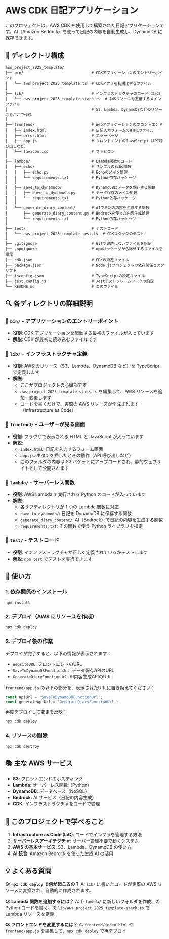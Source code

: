 # AWS CDK 日記アプリケーション

このプロジェクトは、AWS CDK を使用して構築された日記アプリケーションです。AI（Amazon Bedrock）を使って日記の内容を自動生成し、DynamoDB に保存できます。

## 📁 ディレクトリ構成

```
aws_project_2025_template/
├── bin/                              # CDKアプリケーションのエントリーポイント
│   └── aws_project_2025_template.ts  # CDKアプリを初期化するファイル
│
├── lib/                              # インフラストラクチャのコード（IaC）
│   └── aws_project_2025_template-stack.ts  # AWSリソースを定義するメインファイル
│                                     # S3、Lambda、DynamoDBなどのリソースをここで作成
│
├── frontend/                         # Webアプリケーションのフロントエンド
│   ├── index.html                    # 日記入力フォームのHTMLファイル
│   ├── error.html                    # エラーページ
│   ├── app.js                        # フロントエンドのJavaScript（API呼び出しなど）
│   └── favicon.ico                   # ファビコン
│
├── lambda/                           # Lambda関数のコード
│   ├── echo/                         # サンプルのEcho関数
│   │   ├── echo.py                   # Echoのメイン処理
│   │   └── requirements.txt          # Python依存パッケージ
│   │
│   ├── save_to_dynamodb/             # DynamoDBにデータを保存する関数
│   │   ├── save_to_dynamodb.py       # データ保存のメイン処理
│   │   └── requirements.txt          # Python依存パッケージ
│   │
│   └── generate_diary_content/       # AIで日記の内容を生成する関数
│       ├── generate_diary_content.py # Bedrockを使った内容生成処理
│       └── requirements.txt          # Python依存パッケージ
│
├── test/                             # テストコード
│   └── aws_project_2025_template.test.ts  # CDKスタックのテスト
│
├── .gitignore                        # Gitで追跡しないファイルを指定
├── .npmignore                        # npmパッケージから除外するファイルを指定
├── cdk.json                          # CDKの設定ファイル
├── package.json                      # Node.jsプロジェクトの依存関係とスクリプト
├── tsconfig.json                     # TypeScriptの設定ファイル
├── jest.config.js                    # Jestテストフレームワークの設定
└── README.md                         # このファイル
```

## 🔍 各ディレクトリの詳細説明

### 📂 `bin/` - アプリケーションのエントリーポイント
- **役割**: CDK アプリケーションを起動する最初のファイルが入っています
- **解説**: CDK が最初に読み込むファイルです

### 📂 `lib/` - インフラストラクチャ定義
- **役割**: AWS のリソース（S3、Lambda、DynamoDB など）を TypeScript で定義します
- **解説**:
  - ここがプロジェクトの心臓部です
  - `aws_project_2025_template-stack.ts` を編集して、AWS リソースを追加・変更します
  - コードを書くだけで、実際の AWS リソースが作成されます（Infrastructure as Code）

### 📂 `frontend/` - ユーザーが見る画面
- **役割**: ブラウザで表示される HTML と JavaScript が入っています
- **解説**:
  - `index.html`: 日記を入力するフォーム画面
  - `app.js`: ボタンを押したときの動作（API 呼び出しなど）
  - このフォルダの内容は S3 バケットにアップロードされ、静的ウェブサイトとして公開されます

### 📂 `lambda/` - サーバーレス関数
- **役割**: AWS Lambda で実行される Python のコードが入っています
- **解説**:
  - 各サブディレクトリが 1 つの Lambda 関数に対応
  - `save_to_dynamodb/`: 日記を DynamoDB に保存する関数
  - `generate_diary_content/`: AI（Bedrock）で日記の内容を生成する関数
  - `requirements.txt`: その関数で使う Python ライブラリを指定

### 📂 `test/` - テストコード
- **役割**: インフラストラクチャが正しく定義されているかテストします
- **解説**: `npm test` でテストを実行できます

## 🚀 使い方

### 1. 依存関係のインストール
```bash
npm install
```

### 2. デプロイ（AWS にリソースを作成）
```bash
npx cdk deploy
```

### 3. デプロイ後の作業
デプロイが完了すると、以下の情報が表示されます：
- `WebsiteURL`: フロントエンドのURL
- `SaveToDynamoDBFunctionUrl`: データ保存APIのURL
- `GenerateDiaryFunctionUrl`: AI内容生成APIのURL

`frontend/app.js` の以下の部分を、表示されたURLに置き換えてください：
```javascript
const apiUrl = 'SaveToDynamoDBFunctionUrl';
const generateApiUrl = 'GenerateDiaryFunctionUrl';
```

再度デプロイして変更を反映：
```bash
npx cdk deploy
```

### 4. リソースの削除
```bash
npx cdk destroy
```

## 📚 主な AWS サービス

- **S3**: フロントエンドのホスティング
- **Lambda**: サーバーレス関数（Python）
- **DynamoDB**: データベース（NoSQL）
- **Bedrock**: AI サービス（日記の内容生成）
- **CDK**: インフラストラクチャをコードで管理

## 🎯 このプロジェクトで学べること

1. **Infrastructure as Code (IaC)**: コードでインフラを管理する方法
2. **サーバーレスアーキテクチャ**: サーバー管理不要で動くシステム
3. **AWS の基本サービス**: S3、Lambda、DynamoDB の使い方
4. **AI 統合**: Amazon Bedrock を使った生成 AI の活用

## 💡 よくある質問

**Q: `npx cdk deploy` で何が起こるの？**
A: `lib/` に書いたコードが実際の AWS リソースに変換され、自動的に作成されます。

**Q: Lambda 関数を追加するには？**
A: 1) `lambda/` に新しいフォルダを作成、2) Python コードを書く、3) `lib/aws_project_2025_template-stack.ts` で Lambda リソースを定義

**Q: フロントエンドを変更するには？**
A: `frontend/index.html` や `frontend/app.js` を編集して、`npx cdk deploy` で再デプロイ

